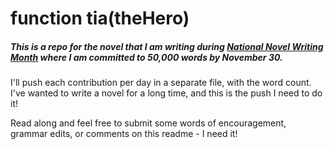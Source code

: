# function tia(theHero)

##### This is a repo for the novel that I am writing during [National Novel Writing Month](http://nanowrimo.org/) where I am committed to 50,000 words by November 30. 

I'll push each contribution per day in a separate file, with the word count. I've wanted to write a novel for a long time, and this is the push I need to do it! 

Read along and feel free to submit some words of encouragement, grammar edits, or comments on this readme - I need it! 
